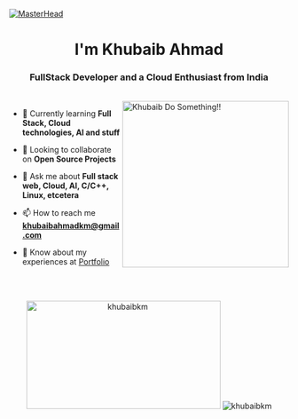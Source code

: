[![MasterHead](https://www.pramukhdigital.com/wp-content/uploads/2018/07/New-PNC-Animated-Banners.gif)](https://playandpray.netlify.app)
<h1 align="center">I'm Khubaib Ahmad</h1>
<h3 align="center">FullStack Developer and a Cloud Enthusiast from India</h3><br>
<img align="right" alt="Khubaib Do Something!!" width="300" src="https://i.pinimg.com/originals/00/c5/37/00c537bdf08547f031540521892e5aa7.gif">


- 🌱 Currently learning **Full Stack, Cloud technologies, AI and stuff**

- 👯 Looking to collaborate on **Open Source Projects**

- 💬 Ask me about **Full stack web, Cloud, AI, C/C++, Linux, etcetera**

- 📫 How to reach me **khubaibahmadkm@gmail.com**

- 📄 Know about my experiences at [Portfolio](http://khubaiblive.netlify.app/)



<br><br>
<p align="center">
   <img height="195" width="350" src="https://github-readme-stats.vercel.app/api/top-langs?username=khubaibkm&show_icons=true&layout=compact" alt="khubaibkm" />
  <img src="https://github-readme-streak-stats.herokuapp.com/?user=khubaibkm" alt="khubaibkm" /> 
</p>





